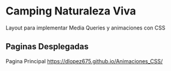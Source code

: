 # Camping Naturaleza Viva

Layout para implementar Media Queries y animaciones con CSS

## Paginas Desplegadas

Pagina Principal https://dlopez675.github.io/Animaciones_CSS/

